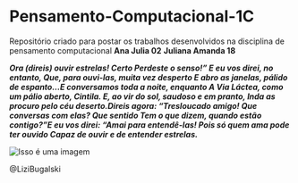# Pensamento-Computacional-1C
Repositório criado para postar os trabalhos desenvolvidos na disciplina de pensamento computacional 
**Ana Julia 02** **Juliana Amanda 18**

*__Ora (direis) ouvir estrelas! Certo
Perdeste o senso!” E eu vos direi, no entanto,
Que, para ouvi-las, muita vez desperto
E abro as janelas, pálido de espanto…E conversamos toda a noite, enquanto
A Via Láctea, como um pálio aberto,
Cintila. E, ao vir do sol, saudoso e em pranto,
Inda as procuro pelo céu deserto.Direis agora: “Tresloucado amigo!
Que conversas com elas? Que sentido
Tem o que dizem, quando estão contigo?”E eu vos direi: “Amai para entendê-las!
Pois só quem ama pode ter ouvido
Capaz de ouvir e de entender estrelas.__*

![Isso é uma imagem](https://conteudo.imguol.com.br/c/entretenimento/3f/2021/09/23/chico-gravata-ceo-da-cansei-de-ser-gato-e-outros-gatos-modelos-da-marca-de-acessorios-para-felinos-1632418542227_v2_900x506.jpg)

@LiziBugalski
